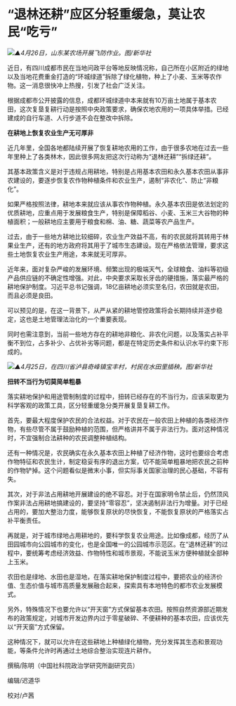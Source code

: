 # “退林还耕”应区分轻重缓急，莫让农民“吃亏”

![](https://inews.gtimg.com/om_bt/OkDB7Sm5MdFluTE94hHm8km3hxZpkV7bYk1qwp8aTe-XYAA/1000)_▲4月26日，山东某农场开展飞防作业。图/新华社_

近日，有四川成都市民在当地问政平台等地反映情况称，自己所在小区附近的绿地以及当地花费重金打造的“环城绿道”拆除了绿化植物，种上了小麦、玉米等农作物。这一消息很快冲上热搜，引发了社会广泛关注。

根据成都市公开披露的信息，成都环城绿道中本来就有10万亩土地属于基本农田，这次复垦复耕行动是按照中央政策要求，确保农地农用的一项具体举措。已经建成的自行车道、人行步道不会在整改中拆除。

**在耕地上恢复农业生产无可厚非**

近几年里，全国各地都陆续开展了恢复耕地农用的工作，由于很多农地在过去一些年里种上了各类林木，因此很多网友把这次行动称为“退林还耕”“拆绿还耕”。

其基本政策含义是对于违规占用耕地，特别是占用基本农田和永久基本农田从事非农建设的，要逐步恢复农作物种植条件和农业生产，遏制“非农化”、防止“非粮化”。

如果严格按照法律，耕地本来就应该从事农作物种植。永久基本农田是依法划定的优质耕地，应重点用于发展粮食生产，特别是保障稻谷、小麦、玉米三大谷物的种植面积；一般耕地应主要用于粮食和棉、油、糖、蔬菜等农产品生产。

过去，由于一些地方耕地比较细碎，农业生产效益不高，有的农民就将其转用于林果业生产，还有的地方政府将其用于了城市生态建设。现在严格依法管理，要求这些土地恢复农业生产用途，本来就无可厚非。

近年来，面对复杂严峻的发展环境、频繁出现的极端天气，全球粮食、油料等初级产品供应链的不确定性增强。对此，中央要求采取长牙齿的硬措施，落实最严格的耕地保护制度。习近平总书记强调，18亿亩耕地必须实至名归，农田就是农田，而且必须是良田。

可以预见的是，在这一背景下，从严从紧的耕地管控政策将会长期持续并逐步稳定，这也是土地管理法治化的一个重要表现。

同时也需注意到，当前一些地方存在的耕地非粮化、非农化问题，以及落实占补平衡不到位，占多补少、占优补劣等问题，都是在特定历史条件和认识水平约束下形成的。

![](https://inews.gtimg.com/om_bt/OjjsTa4U_VTVDjIS7-ohKQH4RQWzG6E46l2qW4GxmPvrIAA/1000)_▲4月25日，在四川省泸县奇峰镇宝丰村，村民在水田里插秧。图/新华社_

**扭转不当行为切莫简单粗暴**

落实耕地保护和用途管制制度的过程中，扭转已经存在的不当行为，应该采取更为科学客观的政策工具，区分轻重缓急分类开展复垦复耕工作。

首先，要最大程度保护农民的合法权益。对于农民在一般农田上种植的各类经济作物，有些尽管不属于鼓励种植的范围，但严格讲并不属于非法行为。面对这种情况时，不宜强制合法耕种的农民调整种植结构。

还有一种情况是，农民确实在永久基本农田上种植了经济作物，这时也要综合考虑作物特征和农民生计，制定稳妥有序的退出方案，切不能简单粗暴地把农民之前种的作物铲掉。这个问题看似是微末小事，但实际事关国家治理的民心基础，不容有失。

其次，对于非法占用耕地开展建设的绝不容忍。对于在国家明令禁止后，仍然顶风作案非法占用耕地搞建设的，要坚持“零容忍”，坚决遏制非法行为增量。对于已经占用的，要加大整治力度，能够恢复原状的尽快恢复，不能恢复原状的严格落实占补平衡责任。

再就是，对于城市绿地占用耕地的，要科学恢复农业用途。比如像成都，经历了从田园城市向公园城市的变化，也是全国唯一的公园城市示范区。在“退林还耕”的过程中，要统筹考虑经济效益、作物特性和城市景观，不能说玉米方便种植就全部种上玉米。

农田也是绿地、水田也是湿地，在落实耕地保护制度过程中，要把农业的经济价值、生态价值与城市高质量发展融合起来，探索具有本地特色的都市农业发展模式。

另外，特殊情况下也要允许以“开天窗”方式保留基本农田。按照自然资源部近期发布的政策规定，对城市开发边界内过于零星破碎、不便耕种的基本农田，应该优先以“开天窗”方式保留。

这种情况下，就可以允许在这些耕地上种植绿化植物，充分发挥其生态和景观功能，等条件允许时再通过土地综合整治实现连片耕作。

撰稿/陈明（中国社科院政治学研究所副研究员）

编辑/迟道华

校对/卢茜

